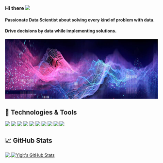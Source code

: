 ### Hi there <img src="https://raw.githubusercontent.com/MartinHeinz/MartinHeinz/master/wave.gif" width="30px">

#### Passionate Data Scientist about solving every kind of problem with data.
#### Drive decisions by data while implementing solutions.

[![Header](https://github.com/yctasoglu/yctasoglu/blob/main/header/C0F40A09-7EFC-4348-8E9F-C1F5D2CCE455.jpeg "Header")](https://some-url.dev/)
## 🔧 Technologies & Tools
![](https://img.shields.io/badge/Code-Python-informational?style=flat&logo=python&logoColor=white&color=2bbc8a)
![](https://img.shields.io/pypi/pyversions/scikit-learn.svg)
![](https://img.shields.io/badge/Machine_Learning-informational?style=flatlogoColor=white&color=2bbc8a)
![](https://img.shields.io/badge/Deep_Learning-informational?style=flatlogoColor=white&color=2bbc8a)
![](https://img.shields.io/badge/Data_Preparation-informational?style=flatlogoColor=white&color=2bbc8a)
![](https://img.shields.io/badge/Statistics-informational?style=flatlogoColor=white&color=2bbc8a)
![](https://img.shields.io/badge/AB_Test-informational?style=flatlogoColor=white&color=2bbc8a)
![](https://img.shields.io/badge/SQL-informational?style=flatlogoColor=white&color=2bbc8a)
![](https://img.shields.io/badge/Problem_Solving-informational?style=flatlogoColor=white&color=2bbc8a)
![](https://img.shields.io/badge/Visualization-informational?style=flatlogoColor=white&color=2bbc8a)


## &#x1f4c8; GitHub Stats

<a href="https://github.com/yctasoglu/yctasoglu">
  <img align="center" src="https://github-readme-stats.vercel.app/api/top-langs/?username=yctasoglu&hide=java,html,tex&title_color=ffffff&text_color=c9cacc&icon_color=2bbc8a&bg_color=1d1f21&langs_count=3" />
</a>
<a href="https://github.com/yctasoglu/yctasoglu">
  <img align="center" src="https://github-readme-stats.vercel.app/api?username=yctasoglu&show_icons=true&line_height=27&count_private=true&title_color=ffffff&text_color=c9cacc&icon_color=2bbc8a&bg_color=1d1f21" alt="Yigit's GitHub Stats" />
</a>



<!--
**yctasoglu/yctasoglu** is a ✨ _special_ ✨ repository because its `README.md` (this file) appears on your GitHub profile.

Here are some ideas to get you started:

- 🔭 I’m currently working on ...
- 🌱 I’m currently learning ...
- 👯 I’m looking to collaborate on ...
- 🤔 I’m looking for help with ...
- 💬 Ask me about ...
- 📫 How to reach me: ...
- 😄 Pronouns: ...
- ⚡ Fun fact: ...
-->

